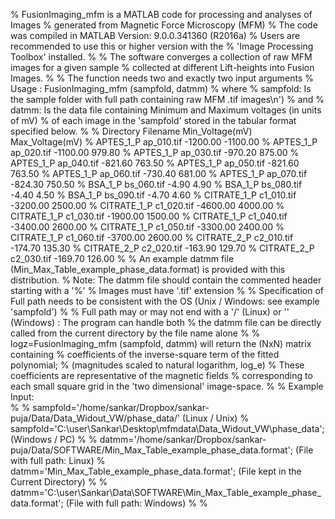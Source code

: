 % FusionImaging_mfm is a MATLAB code for processing and analyses of Images 
% generated from Magnetic Force Microscopy (MFM) 
% The code was compiled in MATLAB Version: 9.0.0.341360 (R2016a) 
% Users are recommended to use this or higher version with the 
% 'Image Processing Toolbox' installed.
%
% The software converges a collection of raw MFM images for a given sample 
% collected at different Lift-heights into Fusion Images. 
% 
% The function needs two and exactly two input arguments
% Usage : FusionImaging_mfm (sampfold, datmm)
% where 
% sampfold: Is the sample folder with full path containing raw MFM .tif images\n')
% and 
% datmm: Is the data file containing Minimum and Maximum voltages (in units of mV) 
% of each image in the 'sampfold' stored in the tabular format specified below. 
%
% Directory            Filename                     Min_Voltage(mV)         Max_Voltage(mV)
% APTES_1_P             ap_010.tif                   -1200.00                -1100.00
% APTES_1_P             ap_020.tif                   -1100.00                  979.80
% APTES_1_P             ap_030.tif                    -970.20                  875.00
% APTES_1_P             ap_040.tif                    -821.60                  763.50
% APTES_1_P             ap_050.tif                    -821.60                  763.50
% APTES_1_P             ap_060.tif                    -730.40                  681.00
% APTES_1_P             ap_070.tif                    -824.30                  750.50
% BSA_1_P               bs_060.tif                      -4.90                    4.90
% BSA_1_P               bs_080.tif                      -4.40                    4.50
% BSA_1_P               bs_090.tif                      -4.70                    4.60
% CITRATE_1_P           c1_010.tif                   -3200.00                 2500.00
% CITRATE_1_P           c1_020.tif                   -4600.00                 4000.00
% CITRATE_1_P           c1_030.tif                   -1900.00                 1500.00
% CITRATE_1_P           c1_040.tif                   -3400.00                 2600.00
% CITRATE_1_P           c1_050.tif                   -3300.00                 2400.00
% CITRATE_1_P           c1_060.tif                   -3700.00                 2600.00
% CITRATE_2_P           c2_010.tif                    -174.70                  135.30
% CITRATE_2_P           c2_020.tif                    -163.90                  129.70
% CITRATE_2_P           c2_030.tif                    -169.70                  126.00
%
% An example datmm file (Min_Max_Table_example_phase_data.format) is provided with this distribution.
% Note: The datmm file should contain the commented header starting with a '%'
% Images must have '.tif' extension
%
% Specification of Full path needs to be consistent with the OS (Unix / Windows: see example 'sampfold')
% 
% Full path may or may not end with a '/' (Linux) or '\' (Windows) : The program can handle both
% the datmm file can be directly called from the current directory by the file name alone
%
% logz=FusionImaging_mfm (sampfold, datmm) will return the (NxN) matrix containing 
% coefficients of the inverse-square term of the fitted polynomial; 
% (magnitudes scaled to natural logarithm, log_e)
% These coefficients are representative of the magnetic fields 
% corresponding to each small square grid in the 'two dimensional' image-space. 
%
% Example Input:  
%
% sampfold='/home/sankar/Dropbox/sankar-puja/Data/Data_Widout_VW/phase_data/' (Linux / Unix) 
% sampfold='C:\user\Sankar\Desktop\mfmdata\Data_Widout_VW\phase_data\'; (Windows / PC)
%
% datmm='/home/sankar/Dropbox/sankar-puja/Data/SOFTWARE/Min_Max_Table_example_phase_data.format'; (File with full path: Linux)
% datmm='Min_Max_Table_example_phase_data.format';  (File kept in the Current Directory)
%
% datmm='C:\user\Sankar\Data\SOFTWARE\Min_Max_Table_example_phase_data.format'; (File with full path: Windows)
%
%


